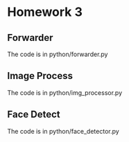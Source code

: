 # Homework 3

## Forwarder
The code is in python/forwarder.py

## Image Process
The code is in python/img_processor.py

## Face Detect
The code is in python/face_detector.py
